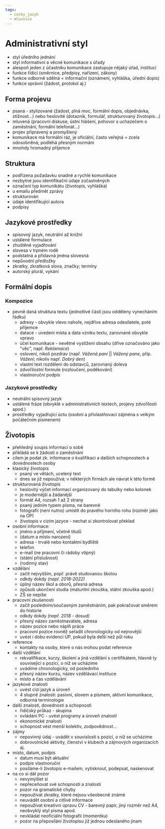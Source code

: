 ```yaml
---
tags:
  - cesky_jazyk
  - mluvnice
---
```

# Administrativní styl
* styl úředního jednání
* styl informativní a věcné komunikace s úřady
* alespoň jeden z účastníku komunikace zastupuje nějaký úřad, instituci
* funkce řídící (směrnice, předpisy, nařízení, zákony)
* funkce odborně sdělná = informační (oznámení, vyhláška, úřední dopis)
* funkce správní (žádost, protokol aj.)
## Forma  projevu
* psaná - stylizované (žádost, plná moc, formální dopis, objednávka, stížnost...) nebo heslovité (dotazník, formulář, strukturovaný životopis...)
* mluvená (pracovní diskuse, ústní hlášení, pohovor s uchazečem o zaměstnání, formální telefonát...)
* projev připravený a promyšlený
* komunikace má formální ráz, je oficiální, často veřejná = zcela odosobněná; podléhá přesným normám
* mnohdy hromadný příjemce
## Struktura
* podřízena požadavku snadné a rychlé komunikace
* nezbytné jsou identifikační údaje zúčastněných
* označení typ komunikátu (životopis, vyhláška)
* u emailu předmět zprávy
* strukturován
* údaje identifikující autora
* podpisy
## Jazykové prostředky
* spisovný jazyk, neutrální až knižní
* ustálené formulace
* zhuštěné vyjadřování
* slovesa v trpném rodě
* podstatná a přídavná jména slovesná
* nepůvodní předložky
* zkratky, zkratková slova, značky; termíny
* autorský plurál, vykání
## Formální dopis
### Kompozice
* pevně daná struktura textu (jednotlivé části jsou odděleny vynecháním řádku)
	* adresy - obvykle vlevo nahoře, nejdříve adresa odesílatele, poté příjemce
	* datace - uvedení místa a data vzniku textu, zarovnané obvykle vpravo
	* účel komunikace - nevětné vystižení obsahu (dříve označováno jako "věc", např. *Reklamace*)
	* oslovení, nikoli pozdrav (např. *Vážená paní*  || *Vážený pane*, příp. *Vážení*; nikoliv např. *Dobrý den*)
	* vlastní text rozdělení do odstavců, zarovnaný doleva
	* zdvořilostní formule (rozloučení, poděkování)
	* vlastnoruční podpis
### Jazykové prostředky
* neutrální spisovný jazyk
* ustálené fráze (obvyklé v administrativních textech, projevy zdvořilosti apod.)
* prostředky vyjadřující úctu (osobní a přivlastňovací zájména s velkým počátečním písmenem)

## Životopis
* přehledný soupis informací o sobě
* přikládá se k žádosti o zaměstnání
* cílem je podat zk. informace o kvalifikaci a dalších schopnostech a dovednostech osoby
* klasický životopis
	* psaný ve větách, ucelený text
	* dnes se již nepoužívá; v některých firmách ale návrat k této formě
* strukturovaná životopis
	* heslovitý výčet informací organizovaný do tabulky nebo kolonek
	* je modernější a žádanější
	* formát A4, rozsah 1 až 2 strany
	* psaný jedním typem písma, ne barevně
	* fotografii (není nutno) umístit do pravého horního rohu (rozměr jako na OP)
	* životopis v cizím jazyce - nechat si zkontrolovat překlad
* osobní informace:
	* jméno a příjmení, včetně titulů
	* (datum a místo narození)
	* adresa - trvalé nebo kontaktní bydliště
	* telefon
	* e-mail (ne pracovní či rádoby vtipný)
	* (státní příslušnost)
	* (rodinný stav)
* vzdělání
	* začít nejvyšším, popř. právě studovanou školou
	* odkdy dokdy *(např. 2018-2022)*
	* úplný název škol a oborů, přesná adresa
	* způsob ukončení studia (maturitní zkouška, státní zkouška apod.)
	* ZŠ se nepíše
* pracovní zkušenosti
	* začít posledním/současným zaměstnáním, pak pokračovat směrem do historie
	* odkdy dokdy *(např. 2018 - dosud)*
	* přesný název zaměstnavatele, adresa
	* název pozice nebo náplň práce
	* pracovní pozice rovněž seřadit chronologicky od nejnovější
	* uvést i dobu  evidenci ÚP, pokud byla delší než půl roku
* reference
	* kontakty na osoby, které o nás mohou podat reference
* další vzdělání
	* rekvalifikace, kurzy, školení a jiná vzdělání s certifikátem, hlavně ty související s pozicí, o níž se ucházíme
	* uvádíme chronologicky, od posledního
	* přesný název kurzu, název vzdělávací instituce
	* místo a čas vzdělávání
* jazykové znalosti
	* uvést cizí jazyk a úroveň
	* 4 stupně znalosti: pasivní, slovem a písmem, aktivní komunikace, odborná terminologie
* další znalosti, dovednosti a schopnosti
	* řidičský průkaz - skupina
	* ovládání PC - uvést programy a úroveň znalostí 
	* ekonomické znalosti
	* schopnost vést menší kolektiv, zodpovědnost...
* zájmy
	* nepovinný údaj - uvádět v souvislosti s pozicí, o niž se ucházíme
	* dobrovolnické aktivity, členství v klubech a zájmových organizacích aj.
* místo, datum, podpis
	* datum musí být aktuální
	* podpis vlastnoruční
	* posíláme-li životopis e-mailem, vytisknout, podepsat, naskenovat
* na co si dát pozor
	* nevymýšlet si
	* nepřeceňovat své schopnosti a znalosti
	* pozor na gramatické chyby
	* nepoužívat zkratky, které nejsou všeobecně známé
	* neuvádět osobní a citlivé informace
	* nepoužívat kreativní úpravu CV - barevný papír, jiný rozměr než A4, neobvyklý styl písma apod.
	* nevkládat neoficiální fotografii (momentku)
	* pozor na přeposílání životopisu již jednou odeslaného jinam